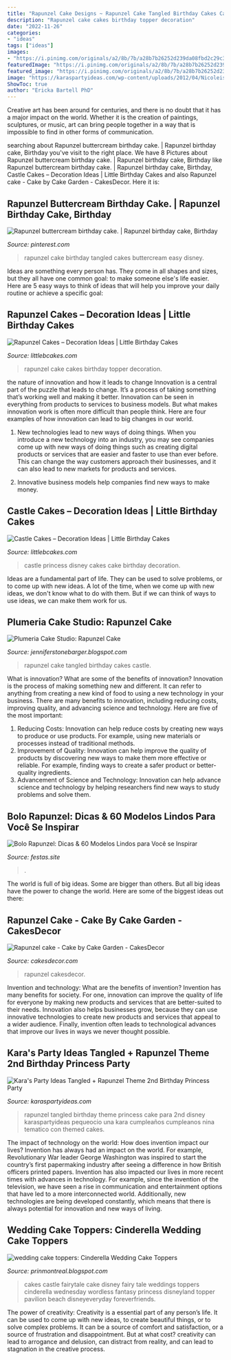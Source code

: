 ```yaml
---
title: "Rapunzel Cake Designs ~ Rapunzel Cake Tangled Birthday Cakes Castle"
description: "Rapunzel cake cakes birthday topper decoration"
date: "2022-11-26"
categories:
- "ideas"
tags: ["ideas"]
images:
- "https://i.pinimg.com/originals/a2/8b/7b/a28b7b26252d239da08fbd2c29c3f9fd.png"
featuredImage: "https://i.pinimg.com/originals/a2/8b/7b/a28b7b26252d239da08fbd2c29c3f9fd.png"
featured_image: "https://i.pinimg.com/originals/a2/8b/7b/a28b7b26252d239da08fbd2c29c3f9fd.png"
image: "https://karaspartyideas.com/wp-content/uploads/2012/04/Nicoleis2HRES-14.png"
ShowToc: true
author: "Ericka Bartell PhD"
---
```



Creative art has been around for centuries, and there is no doubt that it has a major impact on the world. Whether it is the creation of paintings, sculptures, or music, art can bring people together in a way that is impossible to find in other forms of communication.

	

		
searching about Rapunzel buttercream birthday cake. | Rapunzel birthday cake, Birthday you've visit to the right place. We have 8 Pictures about Rapunzel buttercream birthday cake. | Rapunzel birthday cake, Birthday like Rapunzel buttercream birthday cake. | Rapunzel birthday cake, Birthday, Castle Cakes – Decoration Ideas | Little Birthday Cakes and also Rapunzel cake - Cake by Cake Garden - CakesDecor. Here it is:
		
    
## Rapunzel Buttercream Birthday Cake. | Rapunzel Birthday Cake, Birthday

<img loading=lazy src="https://i.pinimg.com/originals/a2/8b/7b/a28b7b26252d239da08fbd2c29c3f9fd.png" onerror="this.onerror=null;this.src='https://tse3.mm.bing.net/th?id=OIP.jy9L87lN5ZWq1Q3EXKAPUAHaI6&amp;pid=15.1';" alt="Rapunzel buttercream birthday cake. | Rapunzel birthday cake, Birthday">

_Source: pinterest.com_

>rapunzel cake birthday tangled cakes buttercream easy disney. 

	

Ideas are something every person has. They come in all shapes and sizes, but they all have one common goal: to make someone else's life easier. Here are 5 easy ways to think of ideas that will help you improve your daily routine or achieve a specific goal: 

    
## Rapunzel Cakes – Decoration Ideas | Little Birthday Cakes

<img loading=lazy src="http://www.littlebcakes.com/wp-content/uploads/2013/08/Rapunzel-Cake-Ideas.jpg" onerror="this.onerror=null;this.src='https://tse4.mm.bing.net/th?id=OIP.-LyLjcUi5bFhLPsEhkH0yQHaJb&amp;pid=15.1';" alt="Rapunzel Cakes – Decoration Ideas | Little Birthday Cakes">

_Source: littlebcakes.com_

>rapunzel cake cakes birthday topper decoration. 

	

the nature of innovation and how it leads to change
Innovation is a central part of the puzzle that leads to change. It’s a process of taking something that’s working well and making it better. Innovation can be seen in everything from products to services to business models. But what makes innovation work is often more difficult than people think. Here are four examples of how innovation can lead to big changes in our world.
1) New technologies lead to new ways of doing things. When you introduce a new technology into an industry, you may see companies come up with new ways of doing things such as creating digital products or services that are easier and faster to use than ever before. This can change the way customers approach their businesses, and it can also lead to new markets for products and services.

2) Innovative business models help companies find new ways to make money.

    
## Castle Cakes – Decoration Ideas | Little Birthday Cakes

<img loading=lazy src="http://www.littlebcakes.com/wp-content/uploads/2013/08/Disney-Princess-Castle-Cakes.jpg" onerror="this.onerror=null;this.src='https://tse4.mm.bing.net/th?id=OIP.X4mca06zk17-ln9yFVyfcwHaJc&amp;pid=15.1';" alt="Castle Cakes – Decoration Ideas | Little Birthday Cakes">

_Source: littlebcakes.com_

>castle princess disney cakes cake birthday decoration. 

	

Ideas are a fundamental part of life. They can be used to solve problems, or to come up with new ideas. A lot of the time, when we come up with new ideas, we don't know what to do with them. But if we can think of ways to use ideas, we can make them work for us.

    
## Plumeria Cake Studio: Rapunzel Cake

<img loading=lazy src="https://2.bp.blogspot.com/-SUQdcXv7-Ng/Uewv3v_7vuI/AAAAAAAADtY/V0RbC9ce5ww/s1600/IMG_1194.jpg" onerror="this.onerror=null;this.src='https://tse1.mm.bing.net/th?id=OIP.2RvwGzCze5FxXaPpNyaImwHaJ6&amp;pid=15.1';" alt="Plumeria Cake Studio: Rapunzel Cake">

_Source: jenniferstonebarger.blogspot.com_

>rapunzel cake tangled birthday cakes castle. 

	

What is innovation? What are some of the benefits of innovation?
Innovation is the process of making something new and different. It can refer to anything from creating a new kind of food to using a new technology in your business. There are many benefits to innovation, including reducing costs, improving quality, and advancing science and technology. Here are five of the most important: 
1. Reducing Costs: Innovation can help reduce costs by creating new ways to produce or use products. For example, using new materials or processes instead of traditional methods.
2. Improvement of Quality: Innovation can help improve the quality of products by discovering new ways to make them more effective or reliable. For example, finding ways to create a safer product or better-quality ingredients.
3. Advancement of Science and Technology: Innovation can help advance science and technology by helping researchers find new ways to study problems and solve them.

    
## Bolo Rapunzel: Dicas &amp; 60 Modelos Lindos Para Você Se Inspirar

<img loading=lazy src="https://festas.site/wp-content/uploads/2018/10/bolo-da-rapunzel-2-1.jpg" onerror="this.onerror=null;this.src='https://tse2.mm.bing.net/th?id=OIP.-MTGLAptGEsJbZve3hBmCwHaHa&amp;pid=15.1';" alt="Bolo Rapunzel: Dicas &amp; 60 Modelos Lindos para Você se Inspirar">

_Source: festas.site_

>. 

	

The world is full of big ideas. Some are bigger than others. But all big ideas have the power to change the world. Here are some of the biggest ideas out there:

    
## Rapunzel Cake - Cake By Cake Garden - CakesDecor

<img loading=lazy src="https://pic.cakesdecor.com/m/adpkm0dt41sol5q3vfp3.jpg" onerror="this.onerror=null;this.src='https://tse4.mm.bing.net/th?id=OIP.zzMGCos7rDIkx4gZXYzUXQHaJ3&amp;pid=15.1';" alt="Rapunzel cake - Cake by Cake Garden - CakesDecor">

_Source: cakesdecor.com_

>rapunzel cakesdecor. 

	

Invention and technology: What are the benefits of invention?
Invention has many benefits for society. For one, innovation can improve the quality of life for everyone by making new products and services that are better-suited to their needs. Innovation also helps businesses grow, because they can use innovative technologies to create new products and services that appeal to a wider audience. Finally, invention often leads to technological advances that improve our lives in ways we never thought possible.

    
## Kara&#039;s Party Ideas Tangled + Rapunzel Theme 2nd Birthday Princess Party

<img loading=lazy src="https://karaspartyideas.com/wp-content/uploads/2012/04/Nicoleis2HRES-14.png" onerror="this.onerror=null;this.src='https://tse4.mm.bing.net/th?id=OIP.XZNnp_SskkeZlBZ0zOE-7AHaLG&amp;pid=15.1';" alt="Kara&#039;s Party Ideas Tangled + Rapunzel Theme 2nd Birthday Princess Party">

_Source: karaspartyideas.com_

>rapunzel tangled birthday theme princess cake para 2nd disney karaspartyideas pequeocio una kara cumpleaños cumpleanos nina tematico con themed cakes. 

	

The impact of technology on the world: How does invention impact our lives?
Invention has always had an impact on the world. For example, Revolutionary War leader George Washington was inspired to start the country’s first papermaking industry after seeing a difference in how British officers printed papers. Invention has also impacted our lives in more recent times with advances in technology. For example, since the invention of the television, we have seen a rise in communication and entertainment options that have led to a more interconnected world. Additionally, new technologies are being developed constantly, which means that there is always potential for innovation and new ways of living.

    
## Wedding Cake Toppers: Cinderella Wedding Cake Toppers

<img loading=lazy src="http://www.disneyeveryday.com/wp-content/uploads/2010/03/IMG_0741.jpg" onerror="this.onerror=null;this.src='https://tse3.mm.bing.net/th?id=OIP.eeFYs3EQtp_A6HH_l6LeKAHaJ4&amp;pid=15.1';" alt="wedding cake toppers: Cinderella Wedding Cake Toppers">

_Source: prinmontreal.blogspot.com_

>cakes castle fairytale cake disney fairy tale weddings toppers cinderella wednesday wordless fantasy princess disneyland topper pavilion beach disneyeveryday foreverfriends. 

	

The power of creativity:
Creativity is a essential part of any person’s life. It can be used to come up with new ideas, to create beautiful things, or to solve complex problems. It can be a source of comfort and satisfaction, or a source of frustration and disappointment. But at what cost? creativity can lead to arrogance and delusion, can distract from reality, and can lead to stagnation in the creative process.

